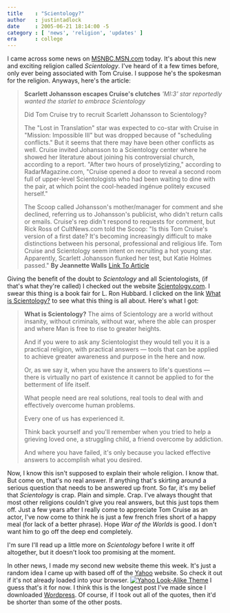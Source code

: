 ```yaml
---
title    : "Scientology?"
author   : justintadlock
date     : 2005-06-21 18:14:00 -5
category : [ 'news', 'religion', 'updates' ]
era      : college
---
```


I came across some news on <a href="http://www.msnbc.msn.com" rel="external"> MSNBC.MSN.com</a> today.  It's about this new and exciting religion called <i> Scientology</i>.  I've heard of it a few times before, only ever being associated with Tom Cruise.  I suppose he's the spokesman for the religion.  Anyways, here's the article:

<blockquote class="quote">
<b>Scarlett Johansson escapes Cruise's clutches</b>
<i>'MI:3' star reportedly wanted the starlet to embrace Scientology</i>

Did Tom Cruise try to recruit Scarlett Johansson to Scientology?

The "Lost in Translation" star was expected to co-star with Cruise in "Mission: Impossible III" but was dropped because of "scheduling conflicts." But it seems that there may have been other conflicts as well. Cruise invited Johansson to a Scientology center where he showed her literature about joining his controversial church, according to a report. "After two hours of proselytizing," according to RadarMagazine.com, "Cruise opened a door to reveal a second room full of upper-level Scientologists who had been waiting to dine with the pair, at which point the cool-headed ingénue politely excused herself."

The Scoop called Johansson's mother/manager for comment and she declined, referring us to Johansson's publicist, who didn't return calls or emails. Cruise's rep didn't respond to requests for comment, but Rick Ross of CultNews.com told the Scoop: "Is this Tom Cruise's version of a first date? It's becoming increasingly difficult to make distinctions between his personal, professional and religious life. Tom Cruise and Scientology seem intent on recruiting a hot young star. Apparently, Scarlett Johansson flunked her test, but Katie Holmes passed."
<b>By Jeannette Walls</b>
<a href="http://www.msnbc.msn.com/id/8133757/" rel="external">Link To Article</a>
</blockquote>
Giving the benefit of the doubt to <i> Scientology</i> and all Scientologists, (if that's what they're called) I checked out the website <a href="http://www.scientology.org" rel="external">  Scientology.com</a>.  I swear this thing is a book fair for L. Ron Hubbard.  I clicked on the link <a href="http://www.scientology.org/en_US/religion/index.html" rel="external"> What is Scientology?</a> to see what this thing is all about.  Here's what I got:
<blockquote class="quote">
<b>What is Scientology?</b>
The aims of Scientology are a world without insanity, without criminals, without war, where the able can prosper and where Man is free to rise to greater heights.

And if you were to ask any Scientologist they would tell you it is a practical religion, with practical answers — tools that can be applied to achieve greater awareness and purpose in the here and now.

Or, as we say it, when you have the answers to life's questions — there is virtually no part of existence it cannot be applied to for the betterment of life itself.

What people need are real solutions, real tools to deal with and effectively overcome human problems.

Every one of us has experienced it.

Think back yourself and you'll remember when you tried to help a grieving loved one, a struggling child, a friend overcome by addiction.

And where you have failed, it's only because you lacked effective answers to accomplish what you desired.
</blockquote>

Now, I know this isn't supposed to explain their whole religion.  I know that. But come on, that's no real answer.  If anything that's skirting around a serious question that needs to be answered up front.  So far, it's my belief that <i> Scientology</i> is crap.  Plain and simple. Crap. I've always thought that most other religions couldn't give you real answers, but this just tops them off.
Just a few years after I really come to appreciate Tom Cruise as an actor, I've now come to think he is just a few french fries short of a happy meal (for lack of a better phrase).  Hope <i> War of the Worlds</i> is good.  I don't want him to go off the deep end completely.

I'm sure I'll read up a little more on <i> Scientology</i> before I write it off altogether, but it doesn't look too promising at the moment.

In other news, I made my second new website theme this week.  It's just a random idea I came up with based off of the <a href="http://www.yahoo.com" rel="external"> Yahoo</a> website.  So check it out if it's not already loaded into your browser.
<a href="/skins/style.php?set=15"><img src="/wp-content/uploads/2007/02/YahooSkin00.jpg" alt="Yahoo Look-Alike Theme" /></a>
I guess that's it for now.  I think this is the longest post I've made since I downloaded <a href="http://www.wordpress.org" rel="external"> Wordpress</a>.  Of course, if I took out all of the quotes, then it'd be shorter than some of the other posts.
